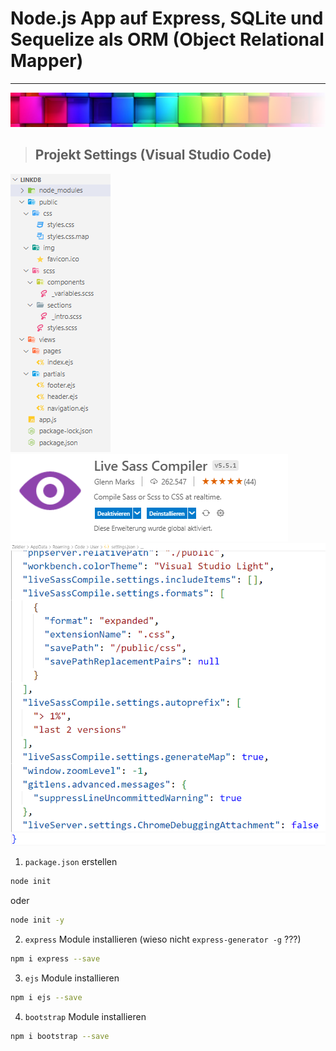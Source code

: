 # Node.js App auf Express, SQLite und Sequelize als ORM (Object Relational Mapper)

---
![](/public/img/colorful-wall_sm1.png)
>## Projekt Settings (Visual Studio Code)
![](/public/img/Screenshot%202022-08-09%20155651.png)![](/public/img/LiveSassCompiler.png)![](/public/img/settings.json4LSC.png)

1. `package.json` erstellen
```bash
node init 
```

oder

```bash
node init -y
```

2. `express` Module installieren (wieso nicht `express-generator -g` ???)

```bash
npm i express --save 
```

3. `ejs` Module installieren
```bash
npm i ejs --save 
```

4. `bootstrap` Module installieren
```bash
npm i bootstrap --save 
```
